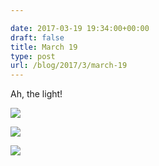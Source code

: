```yaml
---

date: 2017-03-19 19:34:00+00:00
draft: false
title: March 19
type: post
url: /blog/2017/3/march-19
---
```


Ah, the light!



  
![](/images/2017-03-19-20173march-19/20170319-DSCF6021.jpg)

  

  
![](/images/2017-03-19-20173march-19/20170319-DSCF6024.jpg)

  

  
![](/images/2017-03-19-20173march-19/20170319-DSCF6031.jpg)

  


